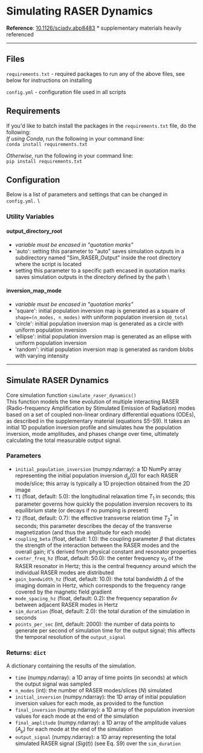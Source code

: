 # Simulating RASER Dynamics
**Reference**: [10.1126/sciadv.abp8483](https://www.science.org/doi/10.1126/sciadv.abp8483) * supplementary materials heavily referenced

<hr>

## Files
`requirements.txt` - required packages to run any of the above files, see below for instructions on installing

`config.yml` - configuration file used in all scripts

## Requirements
If you'd like to batch install the packages in the `requirements.txt` file, do the following: \
*If using Conda*, run the following in your command line: \
```conda install requirements.txt```

*Otherwise*, run the following in your command line: \
```pip install requirements.txt```

## Configuration
Below is a list of parameters and settings that can be changed in `config.yml.` \
### Utility Variables
#### output_directory_root
- *variable must be encased in "quotation marks"*
- 'auto': setting this parameter to "auto" saves simulation outputs in a subdirectory named "Sim_RASER_Output" inside the root directory where the script is located
- setting this parameter to a specific path encased in quotation marks saves simulation outputs in the directory defined by the path \

#### inversion_map_mode
- *variable must be encased in "quotation marks"*
- 'square': initial population inversion map is generated as a square of `shape=(n_modes, n_modes)` with uniform population inversion `d0_total`
- 'circle': initial population inversion map is generated as a circle with uniform population inversion
- 'ellipse': initial population inversion map is generated as an ellipse with uniform population inversion
- 'random': initial population inversion map is generated as random blobs with varying intensity

<hr>

## Simulate RASER Dynamics
Core simulation function `simulate_raser_dynamics()` \
This function models the time evolution of multiple interacting RASER (Radio-frequency Amplification by Stimulated Emission of Radiation) modes based on a set of coupled non-linear ordinary differential equations (ODEs), as described in the supplementary material (equations S5-S9). It takes an initial 1D population inversion profile and simulates how the population inversion, mode amplitudes, and phases change over time, ultimately calculating the total measurable output signal.
### Parameters
- `initial_population_inversion` (numpy.ndarray): a 1D NumPy array representing the initial population inversion $d_{\mu}(0)$ for each RASER mode/slice; this array is typically a 1D projection obtained from the 2D image
- `T1` (float, default: 5.0): the longitudinal relaxation time $T_1$ in seconds; this parameter governs how quickly the population inversion recovers to its equilibrium state (or decays if no pumping is present)
- `T2` (float, default: 0.7): the effective transverse relation time $T_2^*$ in seconds; this parameter describes the decay of the transverse magnetization (and thus the amplitude for each mode)
- `coupling_beta` (float, default: 1.0): the coupling parameter $\beta$ that dictates the strength of the interaction between the RASER modes and the overall gain; it's derived from physical constant and resonator properties
- `center_freq_hz` (float, default: 50.0): the center frequency $\nu_0$ of the RASER resonator in Hertz; this is the central frequency around which the individual RASER modes are distributed
- `gain_bandwidth_hz` (float, default: 10.0): the total bandwidth $\Delta$ of the imaging domain in Hertz, which corresponds to the frequency range covered by the magnetic field gradient
- `mode_spacing_hz` (float, default: 0.2): the frequency separation $\delta \nu$ between adjacent RASER modes in Hertz
- `sim_duration` (float, default: 2.0): the total duration of the simulation in seconds
- `points_per_sec` (int, default: 2000): the number of data points to generate per second of simulation time for the output signal; this affects the temporal resolution of the `output_signal`

### Returns: `dict`
A dictionary containing the results of the simulation.
- `time` (numpy.ndarray): a 1D array of time points (in seconds) at which the output signal was sampled
- `n_modes` (int): the number of RASER modes/slices ($N$) simulated
- `initial_inversion` (numpy.ndarray): the 1D array of initial population inversion values for each mode, as provided to the function
- `final_inversion` (numpy.ndarray): a 1D array of the population inversion values for each mode at the end of the simulation
- `final_amplitude` (numpy.ndarray): a 1D array of the amplitude values ($A_\mu$) for each mode at the end of the simulation
- `output_signal` (numpy.ndarray): a 1D array representing the total simulated RASER signal ($Sig(t)$) (see Eq. S9) over the `sim_duration`
